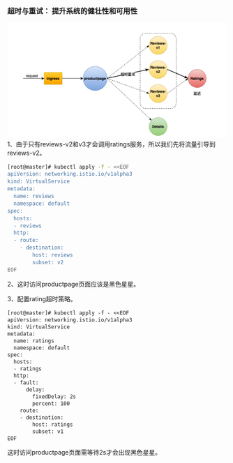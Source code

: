 ### 超时与重试： 提升系统的健壮性和可用性

![](/image/Istio/bookinfo-delay-retry.png)1、由于只有reviews-v2和v3才会调用ratings服务，所以我们先将流量引导到reviews-v2。

```bash
[root@master]# kubectl apply -f - <<EOF
apiVersion: networking.istio.io/v1alpha3
kind: VirtualService
metadata:
  name: reviews
  namespace: default
spec:
  hosts:
  - reviews
  http:
  - route:
    - destination:
        host: reviews
        subset: v2
EOF
```

2、这时访问productpage页面应该是黑色星星。

3、配置rating超时策略。

```
[root@master]# kubectl apply -f - <<EOF
apiVersion: networking.istio.io/v1alpha3
kind: VirtualService
metadata:
  name: ratings
  namespace: default
spec:
  hosts:
  - ratings
  http:
  - fault:
      delay:
        fixedDelay: 2s
        percent: 100
    route:
    - destination:
        host: ratings
        subset: v1
EOF
```

这时访问productpage页面需等待2s才会出现黑色星星。



